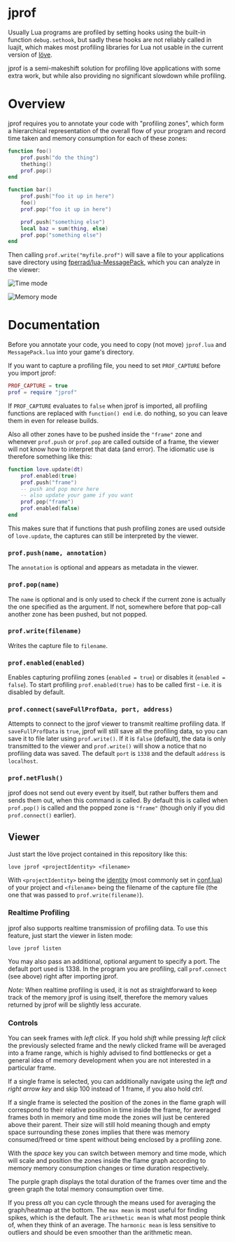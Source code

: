 # jprof

Usually Lua programs are profiled by setting hooks using the built-in function `debug.sethook`, but sadly these hooks are not reliably called in luajit, which makes most profiling libraries for Lua not usable in the current version of [löve](https://love2d.org/).

jprof is a semi-makeshift solution for profiling löve applications with some extra work, but while also providing no significant slowdown while profiling.

# Overview
jprof requires you to annotate your code with "profiling zones", which form a hierarchical representation of the overall flow of your program and record time taken and memory consumption for each of these zones:
```lua
function foo()
    prof.push("do the thing")
    thething()
    prof.pop()
end

function bar()
    prof.push("foo it up in here")
    foo()
    prof.pop("foo it up in here")

    prof.push("something else")
    local baz = sum(thing, else)
    prof.pop("something else")
end
```

Then calling `prof.write("myfile.prof")` will save a file to your applications save directory using [fperrad/lua-MessagePack](https://github.com/fperrad/lua-MessagePack), which you can analyze in the viewer:

![Time mode](https://user-images.githubusercontent.com/2214632/32568512-c2a04ec8-c4be-11e7-8964-cda8d96f4e9e.png)

![Memory mode](https://user-images.githubusercontent.com/2214632/32566607-c39c648e-c4b8-11e7-88a5-a6f5d17d6b2c.png)

# Documentation
Before you annotate your code, you need to copy (not move) `jprof.lua` and `MessagePack.lua` into your game's directory.

If you want to capture a profiling file, you need to set `PROF_CAPTURE` before you import jprof:
```lua
PROF_CAPTURE = true
prof = require "jprof"
```

If `PROF_CAPTURE` evaluates to `false` when jprof is imported, all profiling functions are replaced with `function() end` i.e. do nothing, so you can leave them in even for release builds.

Also all other zones have to be pushed inside the `"frame"` zone and whenever `prof.push` or `prof.pop` are called outside of a frame, the viewer will not know how to interpret that data (and error). The idiomatic use is therefore something like this:
```lua
function love.update(dt)
    prof.enabled(true)
    prof.push("frame")
    -- push and pop more here
    -- also update your game if you want
    prof.pop("frame")
    prof.enabled(false)
end
```
This makes sure that if functions that push profiling zones are used outside of `love.update`, the captures can still be interpreted by the viewer.


### `prof.push(name, annotation)`
The `annotation` is optional and appears as metadata in the viewer.

### `prof.pop(name)`
The `name` is optional and is only used to check if the current zone is actually the one specified as the argument. If not, somewhere before that pop-call another zone has been pushed, but not popped.

### `prof.write(filename)`
Writes the capture file to `filename`.

### `prof.enabled(enabled)`
Enables capturing profiling zones (`enabled = true`) or disables it (`enabled = false`). To start profiling `prof.enabled(true)` has to be called first - i.e. it is disabled by default.

### `prof.connect(saveFullProfData, port, address)`
Attempts to connect to the jprof viewer to transmit realtime profiling data. If `saveFullProfData` is `true`, jprof will still save all the profiling data, so you can save it to file later using `prof.write()`. If it is `false` (default), the data is only transmitted to the viewer and `prof.write()` will show a notice that no profiling data was saved.
The default `port` is `1338` and the default `address` is `localhost`.

### `prof.netFlush()`
jprof does not send out every event by itself, but rather buffers them and sends them out, when this command is called. By default this is called when `prof.pop()` is called and the popped zone is `"frame"` (though only if you did `prof.connect()` earlier).

## Viewer
Just start the löve project contained in this repository like this:
```console
love jprof <projectIdentity> <filename>
```
With `<projectIdentity>` being the [identity](https://love2d.org/wiki/love.filesystem.setIdentity) (most commonly set in [conf.lua](https://love2d.org/wiki/Config_Files)) of your project and `<filename>` being the filename of the capture file (the one that was passed to `prof.write(filename)`).

### Realtime Profiling
jprof also supports realtime transmission of profiling data. To use this feature, just start the viewer in listen mode:
```console
love jprof listen
```
You may also pass an additional, optional argument to specify a port. The default port used is 1338. In the program you are profiling, call `prof.connect` (see above) right after importing jprof.

*Note:* When realtime profiling is used, it is not as straightforward to keep track of the memory jprof is using itself, therefore the memory values returned by jprof will be slightly less accurate.

### Controls
You can seek frames with *left click*. If you hold *shift* while pressing *left click* the previously selected frame and the newly clicked frame will be averaged into a frame range, which is highly advised to find bottlenecks or get a general idea of memory development when you are not interested in a particular frame.

If a single frame is selected, you can additionally navigate using the *left and right arrow key* and skip 100 instead of 1 frame, if you also hold *ctrl*.

If a single frame is selected the position of the zones in the flame graph will correspond to their relative position in time inside the frame, for averaged frames both in memory and time mode the zones will just be centered above their parent. Their size will still hold meaning though and empty space surrounding these zones implies that there was memory consumed/freed or time spent without being enclosed by a profiling zone.

With the *space* key you can switch between memory and time mode, which will scale and position the zones inside the flame graph according to memory memory consumption changes or time duration respectively.

The purple graph displays the total duration of the frames over time and the green graph the total memory consumption over time.

If you press *alt* you can cycle through the means used for averaging the graph/heatmap at the bottom. The `max mean` is most useful for finding spikes, which is the default. The `arithmetic mean` is what most people think of, when they think of an average. The `harmonic mean` is less sensitive to outliers and should be even smoother than the arithmetic mean.
